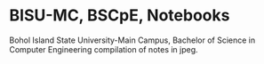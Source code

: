 # BISU-MC, BSCpE, Notebooks
Bohol Island State University-Main Campus, Bachelor of Science in Computer Engineering compilation of notes in jpeg.
